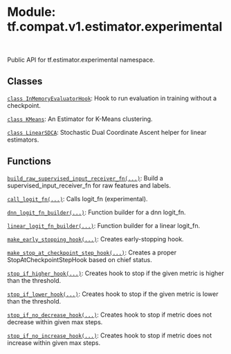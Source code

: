 <div itemscope itemtype="http://developers.google.com/ReferenceObject">
<meta itemprop="name" content="tf.compat.v1.estimator.experimental" />
<meta itemprop="path" content="Stable" />
</div>

# Module: tf.compat.v1.estimator.experimental


<table class="tfo-notebook-buttons tfo-api" align="left">
</table>



Public API for tf.estimator.experimental namespace.



## Classes

[`class InMemoryEvaluatorHook`](../../../../tf/estimator/experimental/InMemoryEvaluatorHook.md): Hook to run evaluation in training without a checkpoint.

[`class KMeans`](../../../../tf/compat/v1/estimator/experimental/KMeans.md): An Estimator for K-Means clustering.

[`class LinearSDCA`](../../../../tf/estimator/experimental/LinearSDCA.md): Stochastic Dual Coordinate Ascent helper for linear estimators.

## Functions

[`build_raw_supervised_input_receiver_fn(...)`](../../../../tf/estimator/experimental/build_raw_supervised_input_receiver_fn.md): Build a supervised_input_receiver_fn for raw features and labels.

[`call_logit_fn(...)`](../../../../tf/estimator/experimental/call_logit_fn.md): Calls logit_fn (experimental).

[`dnn_logit_fn_builder(...)`](../../../../tf/compat/v1/estimator/experimental/dnn_logit_fn_builder.md): Function builder for a dnn logit_fn.

[`linear_logit_fn_builder(...)`](../../../../tf/compat/v1/estimator/experimental/linear_logit_fn_builder.md): Function builder for a linear logit_fn.

[`make_early_stopping_hook(...)`](../../../../tf/estimator/experimental/make_early_stopping_hook.md): Creates early-stopping hook.

[`make_stop_at_checkpoint_step_hook(...)`](../../../../tf/estimator/experimental/make_stop_at_checkpoint_step_hook.md): Creates a proper StopAtCheckpointStepHook based on chief status.

[`stop_if_higher_hook(...)`](../../../../tf/estimator/experimental/stop_if_higher_hook.md): Creates hook to stop if the given metric is higher than the threshold.

[`stop_if_lower_hook(...)`](../../../../tf/estimator/experimental/stop_if_lower_hook.md): Creates hook to stop if the given metric is lower than the threshold.

[`stop_if_no_decrease_hook(...)`](../../../../tf/estimator/experimental/stop_if_no_decrease_hook.md): Creates hook to stop if metric does not decrease within given max steps.

[`stop_if_no_increase_hook(...)`](../../../../tf/estimator/experimental/stop_if_no_increase_hook.md): Creates hook to stop if metric does not increase within given max steps.

